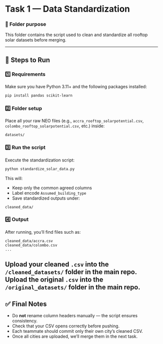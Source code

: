 # Task 1 — Data Standardization

### 📂 Folder purpose
This folder contains the script used to clean and standardize all rooftop solar datasets before merging.

---

## 🚀 Steps to Run

### 1️⃣ Requirements
Make sure you have Python 3.11+ and the following packages installed:
```bash
pip install pandas scikit-learn
```

### 2️⃣ Folder setup
Place all your raw NEO files (e.g., `accra_rooftop_solarpotential.csv`, `colombo_rooftop_solarpotential.csv`, etc.) inside:
```
datasets/
```

### 3️⃣ Run the script
Execute the standardization script:
```bash
python standardize_solar_data.py
```

This will:
- Keep only the common agreed columns
- Label encode `Assumed_building_type`
- Save standardized outputs under:
```
cleaned_data/
```

### 4️⃣ Output
After running, you’ll find files such as:
```
cleaned_data/accra.csv
cleaned_data/colombo.csv
...
```

Upload your cleaned `.csv` into the **`/cleaned_datasets/`** folder in the main repo.
Upload the original `.csv` into the **`/original_datasets/`** folder in the main repo.
---

## ✅ Final Notes
- Do **not** rename column headers manually — the script ensures consistency.
- Check that your CSV opens correctly before pushing.
- Each teammate should commit only their own city’s cleaned CSV.
- Once all cities are uploaded, we’ll merge them in the next task.
